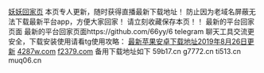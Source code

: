 [妖妖回家页](url)
本页专人更新，随时获得直播最新下载地址！
防止因为老域名屏蔽无法下载最新平台app，方便大家回家！
请立刻收藏保存本页！！
最新的平台回家页面 最新的平台回家页面https://github.com/66yy/6 
telegram 聊天工具交流更安全，下载安装使用请看tg使用攻略：
[最新苹果安卓下载地址2019年8月26日更新](url)
[4287w.com](url)
[f2379.com](url)
备用下载地址如下
59b17.cn
g7772.cn
ti513.cn
muq06.cn
